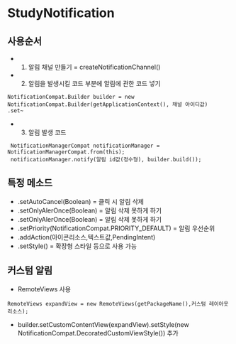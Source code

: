 # StudyNotification
## 사용순서
* 1. 알림 채널 만들기 = createNotificationChannel() 
* 2. 알림을 발생시킬 코드 부분에 알림에 관한 코드 넣기
```
NotificationCompat.Builder builder = new NotificationCompat.Builder(getApplicationContext(), 채널 아이디값)
.set~
```
* 3. 알림 발생 코드
```
 NotificationManagerCompat notificationManager = NotificationManagerCompat.from(this);
 notificationManager.notify(알림 id값(정수형), builder.build());
```
## 특정 메소드
* .setAutoCancel(Boolean) =  클릭 시 알림 삭제
* .setOnlyAlerOnce(Boolean) = 알림 삭제 못하게 하기
* .setOnlyAlerOnce(Boolean) = 알림 삭제 못하게 하기
* .setPriority(NotificationCompat.PRIORITY_DEFAULT) = 알림 우선순위
* .addAction(아이콘리소스,텍스트값,PendingIntent)
* .setStyle() = 확장형 스타일 등으로 사용 가능

## 커스텀 알림
* RemoteViews 사용

```RemoteViews expandView = new RemoteViews(getPackageName(),커스텀 레이아웃 리소스);```
* builder.setCustomContentView(expandView).setStyle(new NotificationCompat.DecoratedCustomViewStyle()) 추가


